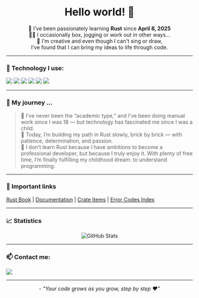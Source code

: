 <h1 align="center">Hello world! 👋</h1>

<p align="center">
  🧠 I’ve been passionately learning <strong>Rust</strong> since <strong>April 8, 2025</strong><br>
  🏃‍♂️ I occasionally box, jogging or work out in other ways...<br>
  🎨 I'm creative and even though I can't sing or draw, <br> I’ve found that I can bring my ideas to life through code.
</p>

---

### 🧰 Technology I use:

<p>
  <img src="https://img.shields.io/badge/-Rust-000?style=for-the-badge&logo=rust&logoColor=white">
  <img src="https://img.shields.io/badge/-VS Code-007ACC?style=for-the-badge&logo=visual-studio-code&logoColor=white">
  <img src="https://img.shields.io/badge/-SQL-336791?style=for-the-badge&logo=postgresql&logoColor=white">
  <img src="https://img.shields.io/badge/-Git-F05032?style=for-the-badge&logo=git&logoColor=white">
  <img src="https://img.shields.io/badge/-ChatGPT-10a37f?style=for-the-badge&logo=openai&logoColor=white">
  <img src="https://img.shields.io/badge/-Copilot-1f6feb?style=for-the-badge&logo=github&logoColor=white">
</p>

---

### 🧭 My journey ...

> 📖 I’ve never been the “academic type,” and I’ve been doing manual work since I was 18 — but technology has fascinated me since I was a child. <br>
> 🧱 Today, I’m building my path in Rust slowly, brick by brick — with patience, determination, and passion. <br>
> 💖 I don’t learn Rust because I have ambitions to become a professional developer, but because I truly enjoy it. With plenty of free time, I’m finally fulfilling my childhood dream: to understand programming.

---

### 🔗 Important links

<p>
  <a href="https://www.scs.stanford.edu/~zyedidia/docs/rust/rust_book.pdf">Rust Book</a> |
  <a href="https://doc.rust-lang.org/stable/book/ch00-00-introduction.html">Documentation</a> |
  <a href="https://doc.rust-lang.org/std/all.html#primitives">Crate Items</a> |
  <a href="https://doc.rust-lang.org/error_codes/error-index.html">Error Codes Index</a>
</p>

---

### 📈 Statistics

<p align="center">
  <img src="https://github-readme-stats.vercel.app/api?username=JustMipe&show_icons=true&theme=radical" alt="GitHub Stats">
</p>

---

### 📫 Contact me:

<p>
  <a href="https://discord.com/users/2023mipe" target="_blank">
  <img src="https://img.shields.io/badge/-Discord-5865F2?style=for-the-badge&logo=discord&logoColor=white">
</a>
</p>

---

<p align="center">- <em>"Your code grows as you grow, step by step ❤️"</em></p>


<!--
**JustMipe/JustMipe** is a ✨ _special_ ✨ repository because its `README.md` (this file) appears on your GitHub profile.

Here are some ideas to get you started:

- 🔭 I’m currently working on ...
- 🌱 I’m currently learning ...
- 👯 I’m looking to collaborate on ...
- 🤔 I’m looking for help with ...
- 💬 Ask me about ...
- 📫 How to reach me: ...
- 😄 Pronouns: ...
- ⚡ Fun fact: ...
-->
